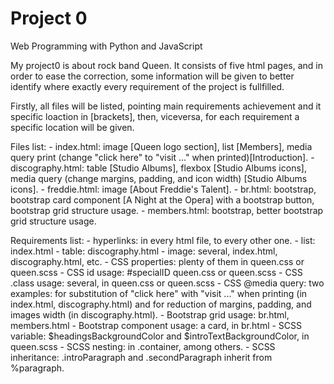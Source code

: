 # Project 0

Web Programming with Python and JavaScript

 My project0 is about rock band Queen. It consists of five html pages, and in order to ease the correction, some information will be given to better identify where exactly every requirement of the project is fullfilled.
 
 Firstly, all files will be listed, pointing main requirements achievement and it specific loaction in [brackets], then, viceversa, for each requirement a specific location will be given.
 

Files list:
	- index.html: image [Queen logo section], list [Members], media query print (change "click here" to "visit ..." when printed)[Introduction].
	- discography.html: table [Studio Albums], flexbox [Studio Albums icons], media query (change margins, padding, and icon width) [Studio Albums icons].
	- freddie.html: image [About Freddie's Talent].
	- br.html: bootstrap, bootstrap card component [A Night at the Opera] with a bootstrap button, bootstrap grid structure usage.
	- members.html: bootstrap, better bootstrap grid structure usage.


Requirements list:
	- hyperlinks: in every html file, to every other one.
	- list: index.html
	- table: discography.html
	- image: several, index.html, discography.html, etc.
	- CSS properties: plenty of them in queen.css or queen.scss
	- CSS id usage: #specialID queen.css or queen.scss
	- CSS .class usage: several, in queen.css or queen.scss
	- CSS @media query: two examples: for substitution of "click here" with "visit ..." when printing (in index.html, discography.html) and for reduction of margins, padding, and images width (in discography.html).
	- Bootstrap grid usage: br.html, members.html
	- Bootstrap component usage: a card, in br.html
	- SCSS variable: $headingsBackgroundColor and $introTextBackgroundColor, in queen.scss
	- SCSS nesting: in .container, among others.
	- SCSS inheritance: .introParagraph and .secondParagraph inherit from %paragraph.
	